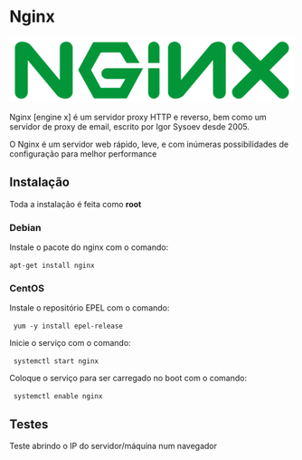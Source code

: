# Nginx

![](https://github.com/paulo-correia/Linux_Nginx/blob/master/Nginx_logo.png)

Nginx \[engine x\] é um servidor proxy HTTP e reverso, bem como um servidor de proxy de email, escrito por Igor Sysoev desde 2005.

O Nginx é um servidor web rápido, leve, e com inúmeras possibilidades de configuração para melhor performance

## Instalação

Toda a instalação é feita como **root**

### Debian

Instale o pacote do nginx com o comando:

 `apt-get install nginx`

### CentOS

 Instale o repositório EPEL com o comando:

 ` yum -y install epel-release`

Inicie o serviço com o comando:

 ` systemctl start nginx`

Coloque o serviço para ser carregado no boot com o comando:

 ` systemctl enable nginx`

## Testes

Teste abrindo o IP do servidor/máquina num navegador
